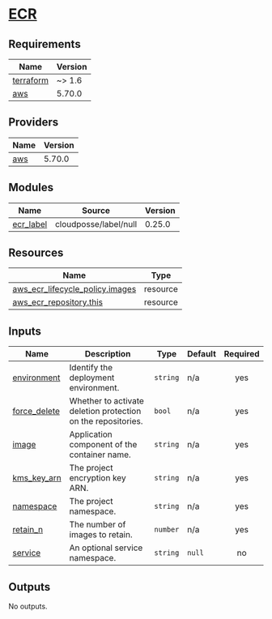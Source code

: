 # [ECR](https://docs.aws.amazon.com/ecr)

<!-- BEGIN_TF_DOCS -->
## Requirements

| Name | Version |
|------|---------|
| <a name="requirement_terraform"></a> [terraform](#requirement\_terraform) | ~> 1.6 |
| <a name="requirement_aws"></a> [aws](#requirement\_aws) | 5.70.0 |

## Providers

| Name | Version |
|------|---------|
| <a name="provider_aws"></a> [aws](#provider\_aws) | 5.70.0 |

## Modules

| Name | Source | Version |
|------|--------|---------|
| <a name="module_ecr_label"></a> [ecr\_label](#module\_ecr\_label) | cloudposse/label/null | 0.25.0 |

## Resources

| Name | Type |
|------|------|
| [aws_ecr_lifecycle_policy.images](https://registry.terraform.io/providers/hashicorp/aws/5.70.0/docs/resources/ecr_lifecycle_policy) | resource |
| [aws_ecr_repository.this](https://registry.terraform.io/providers/hashicorp/aws/5.70.0/docs/resources/ecr_repository) | resource |

## Inputs

| Name | Description | Type | Default | Required |
|------|-------------|------|---------|:--------:|
| <a name="input_environment"></a> [environment](#input\_environment) | Identify the deployment environment. | `string` | n/a | yes |
| <a name="input_force_delete"></a> [force\_delete](#input\_force\_delete) | Whether to activate deletion protection on the repositories. | `bool` | n/a | yes |
| <a name="input_image"></a> [image](#input\_image) | Application component of the container name. | `string` | n/a | yes |
| <a name="input_kms_key_arn"></a> [kms\_key\_arn](#input\_kms\_key\_arn) | The project encryption key ARN. | `string` | n/a | yes |
| <a name="input_namespace"></a> [namespace](#input\_namespace) | The project namespace. | `string` | n/a | yes |
| <a name="input_retain_n"></a> [retain\_n](#input\_retain\_n) | The number of images to retain. | `number` | n/a | yes |
| <a name="input_service"></a> [service](#input\_service) | An optional service namespace. | `string` | `null` | no |

## Outputs

No outputs.
<!-- END_TF_DOCS -->